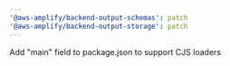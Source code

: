 ```yaml
---
'@aws-amplify/backend-output-schemas': patch
'@aws-amplify/backend-output-storage': patch
---
```


Add "main" field to package.json to support CJS loaders

